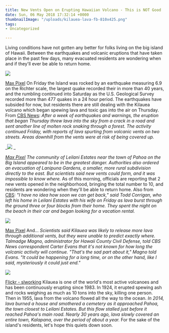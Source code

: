 ```yaml
---
title: New Vents Open on Erupting Hawaiian Volcano - This is NOT Good
date: Sun, 06 May 2018 17:32:14 +0000
thumbnailImage: "/uploads/kilauea-lava-fb-810x425.png"
tags:
- Uncategorized

---
```

Living conditions have not gotten any better for folks living on the big island of Hawaii. Between the earthquakes and volcanic eruptions that have taken place in the past few days, many evacuated residents are wondering when and if they'll ever be able to return home. 

![](http://newsattorneys.staging.wpengine.com/wp-content/uploads/2018/05/kilauea-volcano2-1024x682.jpg) 

[Max Pixel](https://www.maxpixel.net/Volcano-Outdoors-National-Park-Hawaii-Kilauea-3088675) On Friday the Island was rocked by an earthquake measuring 6.9 on the Richter scale, the largest quake recorded their in more than 40 years, and the rumbling continued into Saturday as the U.S. Geological Survey recorded more than 477 quakes in a 24 hour period. The earthquakes have subsided for now, but residents there are still dealing with the Kilauea volcano which began spewing lava and toxic gas into the air on Thursday. From [CBS News](https://www.cbsnews.com/news/hawaii-volcano-eruption-spews-lava-high-in-air-into-leilani-estates-2018-05-04-live-updates/): _After a week of earthquakes and warnings, the eruption that began Thursday threw lava into the sky from a crack in a road and sent another line of molten rock snaking through a forest. The activity continued Friday, with reports of lava spurting from volcanic vents on two streets. Areas downhill from the vents were at risk of being covered up._ 

_![](http://newsattorneys.staging.wpengine.com/wp-content/uploads/2018/05/kilauea-volcano-lava.jpg) _

[_Max Pixel_](https://www.maxpixel.net/Volcano-Outdoors-National-Park-Hawaii-Kilauea-3088675) _The community of Leilani Estates near the town of Pahoa on the Big Island appeared to be in the greatest danger. Authorities also ordered an evacuation of Lanipuna Gardens, a smaller, more rural subdivision directly to the east. But scientists said new vents could form, and it was impossible to know where._ As of this morning, officials are reporting that 2 new vents opened in the neighborhood, bringing the total number to 10, and residents are wondering when they'll be able to return home. Also from [CBS](https://www.cbsnews.com/news/hawaii-kilauea-volcano-eruption-homes-destroyed-lava-volcanic-activity-today-2018-05-06/): _"I have no idea how soon we can get back," said Todd Corrigan, who left his home in Leilani Estates with his wife on Friday as lava burst through the ground three or four blocks from their home. They spent the night on the beach in their car and began looking for a vacation rental._ 

![](http://newsattorneys.staging.wpengine.com/wp-content/uploads/2018/05/kilauea-volcano-night.jpg) 

[Max Pixel](https://www.maxpixel.net/Volcano-Outdoors-National-Park-Hawaii-Kilauea-3088675) And... _Scientists said Kilauea was likely to release more lava through additional vents, but they were unable to predict exactly where. Talmadge Magno, administrator for Hawaii County Civil Defense, told CBS News correspondent Carter Evans that it's not known for how long the volcanic activity will continue. "That's the sad part about it," Magno told Evans. "It could be happening for a long time, or on the other hand, like I said, mysteriously it could just end."_ 

![](http://newsattorneys.staging.wpengine.com/wp-content/uploads/2018/05/kilauea-volcano-ocean-1024x683.jpg) 

[Flickr - slworking](https://www.flickr.com/photos/slworking/4191800237) Kilauea is one of the world's most active volcanoes and has been continuously erupting since 1983. In 1924, it erupted spewing ash and rocks weighing as much as 10 tons into the sky, killing one person. Then in 1955, lava from the volcano flowed all the way to the ocean. _In 2014, lava burned a house and smothered a cemetery as it approached Pahoa, the town closest to Leilani Estates. But this flow stalled just before it reached Pahoa's main road. Nearly 30 years ago, lava slowly covered an entire town, Kalapana, over the period of about a year._ For the sake of the island's residents, let's hope this quiets down soon.